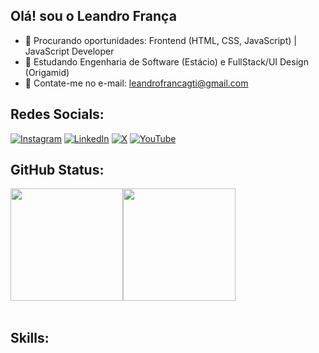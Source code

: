 ## Olá! sou o Leandro França
- 🔭 Procurando oportunidades: Frontend (HTML, CSS, JavaScript) | JavaScript Developer
- 🌱 Estudando Engenharia de Software (Estácio) e FullStack/UI Design (Origamid)
- 📧 Contate-me no e-mail: leandrofrancagti@gmail.com

## Redes Socials:
[![Instagram](https://img.shields.io/badge/Instagram-%23E4405F.svg?logo=Instagram&logoColor=white)](https://instagram.com/leandroff_dev) 
[![LinkedIn](https://img.shields.io/badge/LinkedIn-%230077B5.svg?logo=linkedin&logoColor=white)](https://linkedin.com/in/leandroffdev) 
[![X](https://img.shields.io/badge/X-black.svg?logo=X&logoColor=white)](https://x.com/leandroff_dev) 
[![YouTube](https://img.shields.io/badge/YouTube-%23FF0000.svg?logo=YouTube&logoColor=white)](https://youtube.com/@leandroff_dev) 

## GitHub Status:
<div style="display: flex; flex-wrap: wrap; justify-content: start">
  <img style="height: 180px;" src="https://github-readme-stats.vercel.app/api?username=leandroffdev&theme=dark&hide_border=false&include_all_commits=true&count_private=true" alt="">
  <img style="height: 180px;" src="https://github-readme-stats.vercel.app/api/top-langs/?username=leandroffdev&theme=dark&hide_border=false&include_all_commits=true&count_private=true&layout=compact" alt="">
</div>
<br>
<!--
<div style="display: inline_block"><br>
  <img align="center" alt="Leandro-Js" height="30" width="40" src="https://raw.githubusercontent.com/devicons/devicon/master/icons/javascript/javascript-plain.svg">
  <img align="center" alt="Leandro-React" height="30" width="40" src="https://raw.githubusercontent.com/devicons/devicon/master/icons/react/react-original.svg">
  <img align="center" alt="Leandro-HTML" height="30" width="40" src="https://raw.githubusercontent.com/devicons/devicon/master/icons/html5/html5-original.svg">
  <img align="center" alt="Leandro-CSS" height="30" width="40" src="https://raw.githubusercontent.com/devicons/devicon/master/icons/css3/css3-original.svg">
  <img align="center" alt="Leandro-Python" height="30" width="40" src="https://raw.githubusercontent.com/devicons/devicon/master/icons/python/python-original.svg">
  <img align="center" alt="Leandro-Java" height="30" width="40" src="https://raw.githubusercontent.com/devicons/devicon/master/icons/java/java-original.svg"> 
</div>
-->

## Skills:
<div style="display: inline-block">
  <img src="https://img.shields.io/badge/css3-%231572B6.svg?style=for-the-badge&logo=css3&logoColor=white" alt="">
  <img src="https://img.shields.io/badge/SASS-hotpink.svg?style=for-the-badge&logo=SASS&logoColor=white" alt="">
  <img src="https://img.shields.io/badge/html5-%23E34F26.svg?style=for-the-badge&logo=html5&logoColor=white" alt="">
  <img src="https://img.shields.io/badge/javascript-%23323330.svg?style=for-the-badge&logo=javascript&logoColor=%23F7DF1E" alt="">
  <img src="https://img.shields.io/badge/python-3670A0?style=for-the-badge&logo=python&logoColor=ffdd54" alt="">
  <img src="https://img.shields.io/badge/typescript-%23007ACC.svg?style=for-the-badge&logo=typescript&logoColor=white" alt="">
  <img src="https://img.shields.io/badge/github%20pages-121013?style=for-the-badge&logo=github&logoColor=white" alt="">
  <img src="https://img.shields.io/badge/react-%2320232a.svg?style=for-the-badge&logo=react&logoColor=%2361DAFB" alt="">
  <img src="https://img.shields.io/badge/MongoDB-%234ea94b.svg?style=for-the-badge&logo=mongodb&logoColor=white" alt="">
  <img src="https://img.shields.io/badge/Adobe%20XD-470137?style=for-the-badge&logo=Adobe%20XD&logoColor=#FF61F6" alt="">
  <img src="https://img.shields.io/badge/figma-%23F24E1E.svg?style=for-the-badge&logo=figma&logoColor=white" alt="">
  <img src="https://img.shields.io/badge/git-%23F05033.svg?style=for-the-badge&logo=git&logoColor=white" alt="">
  <img src="https://img.shields.io/badge/github-%23121011.svg?style=for-the-badge&logo=github&logoColor=white" alt="">
  <img src="https://img.shields.io/badge/-Arduino-00979D?style=for-the-badge&logo=Arduino&logoColor=white" alt="">
  <img src="https://img.shields.io/badge/cisco-%23049fd9.svg?style=for-the-badge&logo=cisco&logoColor=black" alt="">
  <img src="https://img.shields.io/badge/Notion-%23000000.svg?style=for-the-badge&logo=notion&logoColor=white" alt="">
</div>
  
<!--  
Sites Importantes
https://github.com/anuraghazra/github-readme-stats
https://devicon.dev
https://dev.to/
https://shields.io/
https://emojipedia.org/
-->
